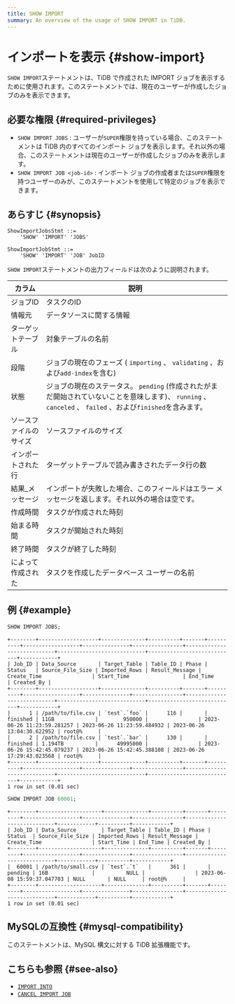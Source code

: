```yaml
---
title: SHOW IMPORT
summary: An overview of the usage of SHOW IMPORT in TiDB.
---
```


# インポートを表示 {#show-import}

`SHOW IMPORT`ステートメントは、TiDB で作成された IMPORT ジョブを表示するために使用されます。このステートメントでは、現在のユーザーが作成したジョブのみを表示できます。

<!-- Support note for TiDB Cloud:

This TiDB statement is not applicable to TiDB Cloud.

-->

## 必要な権限 {#required-privileges}

-   `SHOW IMPORT JOBS` : ユーザーが`SUPER`権限を持っている場合、このステートメントは TiDB 内のすべてのインポート ジョブを表示します。それ以外の場合、このステートメントは現在のユーザーが作成したジョブのみを表示します。
-   `SHOW IMPORT JOB <job-id>` : インポート ジョブの作成者または`SUPER`権限を持つユーザーのみが、このステートメントを使用して特定のジョブを表示できます。

## あらすじ {#synopsis}

```ebnf+diagram
ShowImportJobsStmt ::=
    'SHOW' 'IMPORT' 'JOBS'

ShowImportJobStmt ::=
    'SHOW' 'IMPORT' 'JOB' JobID
```

`SHOW IMPORT`ステートメントの出力フィールドは次のように説明されます。

| カラム         | 説明                                                                                                         |
| ----------- | ---------------------------------------------------------------------------------------------------------- |
| ジョブID       | タスクのID                                                                                                     |
| 情報元         | データソースに関する情報                                                                                               |
| ターゲットテーブル   | 対象テーブルの名前                                                                                                  |
| 段階          | ジョブの現在のフェーズ ( `importing` 、 `validating` 、および`add-index`を含む)                                               |
| 状態          | ジョブの現在のステータス。 `pending` (作成されたがまだ開始されていないことを意味します)、 `running` 、 `canceled` 、 `failed` 、および`finished`を含みます。 |
| ソースファイルのサイズ | ソースファイルのサイズ                                                                                                |
| インポートされた行   | ターゲットテーブルで読み書きされたデータ行の数                                                                                    |
| 結果_メッセージ    | インポートが失敗した場合、このフィールドはエラー メッセージを返します。それ以外の場合は空です。                                                           |
| 作成時間        | タスクが作成された時刻                                                                                                |
| 始まる時間       | タスクが開始された時刻                                                                                                |
| 終了時間        | タスクが終了した時刻                                                                                                 |
| によって作成された   | タスクを作成したデータベース ユーザーの名前                                                                                     |

## 例 {#example}

```sql
SHOW IMPORT JOBS;
```

    +--------+-------------------+--------------+----------+-------+----------+------------------+---------------+----------------+----------------------------+----------------------------+----------------------------+------------+
    | Job_ID | Data_Source       | Target_Table | Table_ID | Phase | Status   | Source_File_Size | Imported_Rows | Result_Message | Create_Time                | Start_Time                 | End_Time                   | Created_By |
    +--------+-------------------+--------------+----------+-------+----------+------------------+---------------+----------------+----------------------------+----------------------------+----------------------------+------------+
    |      1 | /path/to/file.csv | `test`.`foo` |      116 |       | finished | 11GB             |        950000 |                | 2023-06-26 11:23:59.281257 | 2023-06-26 11:23:59.484932 | 2023-06-26 13:04:30.622952 | root@%     |
    |      2 | /path/to/file.csv | `test`.`bar` |      130 |       | finished | 1.194TB          |      49995000 |                | 2023-06-26 15:42:45.079237 | 2023-06-26 15:42:45.388108 | 2023-06-26 17:29:43.023568 | root@%     |
    +--------+-------------------+--------------+----------+-------+----------+------------------+---------------+----------------+----------------------------+----------------------------+----------------------------+------------+
    1 row in set (0.01 sec)

```sql
SHOW IMPORT JOB 60001;
```

    +--------+--------------------+--------------+----------+-------+---------+------------------+---------------+----------------+----------------------------+------------+----------+------------+
    | Job_ID | Data_Source        | Target_Table | Table_ID | Phase | Status  | Source_File_Size | Imported_Rows | Result_Message | Create_Time                | Start_Time | End_Time | Created_By |
    +--------+--------------------+--------------+----------+-------+---------+------------------+---------------+----------------+----------------------------+------------+----------+------------+
    |  60001 | /path/to/small.csv | `test`.`t`   |      361 |       | pending | 16B              |          NULL |                | 2023-06-08 15:59:37.047703 | NULL       | NULL     | root@%     |
    +--------+--------------------+--------------+----------+-------+---------+------------------+---------------+----------------+----------------------------+------------+----------+------------+
    1 row in set (0.01 sec)

## MySQLの互換性 {#mysql-compatibility}

このステートメントは、MySQL 構文に対する TiDB 拡張機能です。

## こちらも参照 {#see-also}

-   [`IMPORT INTO`](/sql-statements/sql-statement-import-into.md)
-   [`CANCEL IMPORT JOB`](/sql-statements/sql-statement-cancel-import-job.md)
